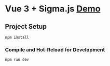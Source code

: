 # Vue 3 + Sigma.js [Demo](https://khalbay.github.io/sigma/)

## Project Setup

```sh
npm install
```

### Compile and Hot-Reload for Development

```sh
npm run dev
```

